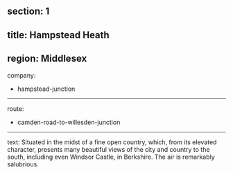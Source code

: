 section: 1
----
title: Hampstead Heath
----
region: Middlesex
----
company:
- hampstead-junction
----
route:
- camden-road-to-willesden-junction
----
text: Situated in the midst of a fine open country, which, from its elevated character, presents many beautiful views of the city and country to the south, including even Windsor Castle, in Berkshire. The air is remarkably salubrious.
